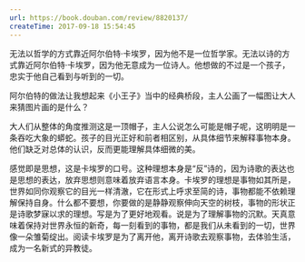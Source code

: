 ```yaml
---
url: https://book.douban.com/review/8820137/
createTime: 2017-09-18 15:54:45
---
```


无法以哲学的方式靠近阿尔伯特·卡埃罗，因为他不是一位哲学家。无法以诗的方式靠近阿尔伯特·卡埃罗，因为他无意成为一位诗人。他想做的不过是一个孩子，忠实于他自己看到与听到的一切。

阿尔伯特的做法让我想起来《小王子》当中的经典桥段，主人公画了一幅图让大人来猜图片画的是什么？












大人们从整体的角度推测这是一顶帽子，主人公说怎么可能是帽子呢，这明明是一条吞吃大象的蟒蛇。孩子的目光正好和前者相区别，从具体细节来解释事物本身。他们缺乏对总体的认识，反而更能理解具体细微的美。

感觉即是思想，这是卡埃罗的口号。这种理想本身是“反”诗的，因为诗歌的表达也是思想的表达，放弃思想则意味着放弃语言本身。卡埃罗的理想是事物如其所是，世界如同你观察它的目光一样清澈，它在形式上呼求至简的诗，事物都能不依赖理解保持自身。什么都不要想，你要做的是静静观察伸向天空的树枝，事物的形状正是诗歌梦寐以求的理想。写是为了更好地观看。说是为了理解事物的沉默。天真意味着保持对世界永恒的新奇，每一刻看到的事物，都是我们从未看到的一切，世界像一朵雏菊绽出。阅读卡埃罗是为了离开他，离开诗歌去观察事物，去体验生活，成为一名新式的异教徒。